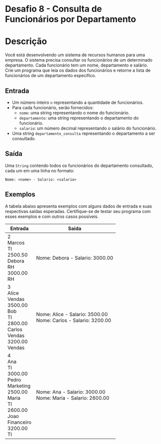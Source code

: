 # Desafio 8 - Consulta de Funcionários por Departamento

# Descrição

Você está desenvolvendo um sistema de recursos humanos para uma empresa. O sistema precisa consultar os funcionários de um determinado departamento. Cada funcionário tem um nome, departamento e salário. Crie um programa que leia os dados dos funcionários e retorne a lista de funcionários de um departamento específico.

## Entrada

- Um número inteiro `n` representando a quantidade de funcionários.
- Para cada funcionário, serão fornecidos:
  - `nome`: uma string representando o nome do funcionário.
  - `departamento`: uma string representando o departamento do funcionário.
  - `salario`: um número decimal representando o salário do funcionário.
- Uma string `departamento_consulta` representando o departamento a ser consultado.

## Saída

Uma `String` contendo todos os funcionários do departamento consultado, cada um em uma linha no formato:

```
Nome: <nome> - Salario: <salario>
```

## Exemplos

A tabela abaixo apresenta exemplos com alguns dados de entrada e suas respectivas saídas esperadas. Certifique-se de testar seu programa com esses exemplos e com outros casos possíveis.

| **Entrada**                                                                                                                              | **Saída**                                                          |
| ---------------------------------------------------------------------------------------------------------------------------------------- | ------------------------------------------------------------------ |
| 2<br> Marcos<br> TI<br> 2500.50<br> Debora<br> RH<br> 3000.00<br> RH                                                                     | Nome: Debora - Salario: 3000.00                                    |
| 3<br> Alice<br> Vendas<br> 3500.00<br> Bob<br> TI<br> 2800.00<br> Carlos<br> Vendas<br> 3200.00<br> Vendas                               | Nome: Alice - Salario: 3500.00<br> Nome: Carlos - Salario: 3200.00 |
| 4<br> Ana<br> TI<br> 3000.00<br> Pedro<br> Marketing<br> 2500.00<br> Maria<br> TI<br> 2600.00<br> Joao<br> Financeiro<br> 3200.00<br> TI | Nome: Ana - Salario: 3000.00<br> Nome: Maria - Salario: 2600.00    |
